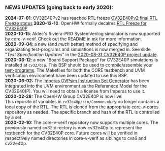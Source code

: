 ### NEWS UPDATES (going back to early 2020):
**2024-07-01**: CV32E40Pv2 has reached RTL freeze [CV32E40Pv2 final RTL Freeze status](https://github.com/openhwgroup/programs/blob/master/TGs/cores-task-group/MeetingPresentations/Cores-TG-07.01.2024.pdf)
**2020-12-10**: OpenHW formally decalres [RTL Freeze for CV32E40P](https://www.openhwgroup.org/news/2020/12/10/core-v-cve4-rtl-freeze-milestone-achieved/)
<br>
**2020-10-15**: Aldec's Riviera-PRO SystemVerilog simulator is now supported by core-v-verif.  Check out the README in [mk](https://github.com/openhwgroup/core-v-verif/tree/master/mk/#running-the-environment-with-aldec-riviera-pro-riviera) for more information.
<br>
**2020-09-04**: a new (and _much_ better) method of specifying and organizating test-programs and simulations is now merged in.  See slide "_Test Specification Updates_" in the [2020-08-31 CV32E40P project update](https://github.com/openhwgroup/programs/blob/master/TGs/verification-task-group/projects/CV32E40P_v1.0.0/documents/20200831-CV32E40P-ProjectScheduleUpdate.pptx).
<br>
**2020-06-12**: a new "Board Support Package" for CV32E40P simulations is installed at `cv32/bsp`.  This BSP should be used to compile/assemble your [test-programs](https://docs.openhwgroup.org/projects/core-v-verif/en/latest/test_programs.html).  The Makefiles for both the CORE testbench and UVM verification environment have been updated to use this BSP.
<br>
**2020-06-02:** The [Imperas OVPsim Instruction Set Generator](http://www.ovpworld.org/) has been integrated into the UVM environment as the Referenece Model for the CV32E40(P).  You will need to obtain a license from Imperas to use it.
<br>
**2020-02-28:** The OpenHW Group CV32E40P is now live!<br>This reposito of variables in `cv32e40p/sim/Common.mk`.ry no longer contains a local copy of the RTL.  The RTL is cloned from the appropriate [core-v-cores](https://github.com/openhwgroup/core-v-cores) repository as needed.  The specific branch and hash of the RTL is controlled by a set
<br>
**2020-02-10:** The core-v-verif repository now supports multiple cores.  The previously named cv32 directory is now cv32e40p to represent the testbench for the CV32E40P core.  Future cores will be verified in respectively named directories in core-v-verif as siblings to cva6 and cv32e40p.
